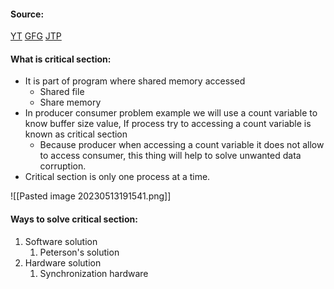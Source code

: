 #### Source:
[YT](https://www.youtube.com/watch?v=QxXez-kiLf0&list=PLXj4XH7LcRfDrdQuJTHIPmKMpa7eYVaPm&index=31)
[GFG](https://www.geeksforgeeks.org/g-fact-70/)
[JTP](https://www.javatpoint.com/os-critical-section-problem)

#### What is critical section:

* It is part of program where shared memory accessed
	* Shared file
	* Share memory
* In producer consumer problem example we will use a count variable to know buffer size value, If process try to accessing a count variable is known as critical section
	* Because producer when accessing a count variable it does not allow to access consumer, this thing will help to solve unwanted data corruption.
* Critical section is only one process at a time.

![[Pasted image 20230513191541.png]]

#### Ways to solve critical section:

1. Software solution
	1. Peterson's solution
2. Hardware solution
	1. Synchronization hardware

